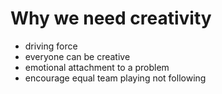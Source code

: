 # Why we need creativity

* driving force
* everyone can be creative
* emotional attachment to a problem
* encourage equal team playing not following
